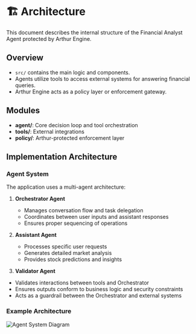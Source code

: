 # 🏗 Architecture

This document describes the internal structure of the Financial Analyst Agent protected by Arthur Engine.

## Overview

- `src/` contains the main logic and components.
- Agents utilize tools to access external systems for answering financial queries.
- Arthur Engine acts as a policy layer or enforcement gateway.

## Modules

- **agent/**: Core decision loop and tool orchestration
- **tools/**: External integrations
- **policy/**: Arthur-protected enforcement layer

## Implementation Architecture

### Agent System
The application uses a multi-agent architecture:
<!-- Align bullet points, Showcase the difference between the image and the agent system -->
1. **Orchestrator Agent**
   - Manages conversation flow and task delegation
   - Coordinates between user inputs and assistant responses
   - Ensures proper sequencing of operations

2. **Assistant Agent**
   - Processes specific user requests
   - Generates detailed market analysis
   - Provides stock predictions and insights

3.  **Validator Agent**
   - Validates interactions between tools and Orchestrator
   - Ensures outputs conform to business logic and security constraints
   - Acts as a guardrail between the Orchestrator and external systems

### Example Architecture
![Agent System Diagram](https://cdn.prod.website-files.com/6230fe4706acf3c7e68b2d7c/67e1816b265b9ca1c4e6ae75_AD_4nXcDhap_AxMKWM3AguIycNEAQ5wjM5evAlP76B7lMj-MqN5qIFedLbkxTmlugpR9q8rTQa6VJrh2NvAh1-DAsiivLtI0B0ppRAL9wj3p-dsdxg-WQzKSehu8G-TY25cXyaememHz3w.png)


